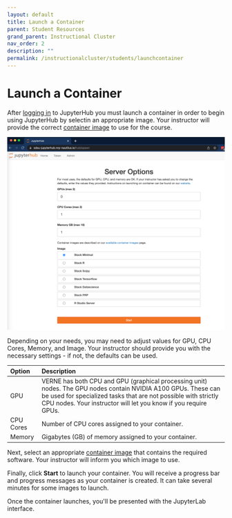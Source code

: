 ```yaml
---
layout: default
title: Launch a Container
parent: Student Resources
grand_parent: Instructional Cluster
nav_order: 2
description: ""
permalink: /instructionalcluster/students/launchcontainer
---
```


# Launch a Container

After [logging in](/instructionalcluster/students/loggingin) to JupyterHub you must launch a container in order to begin using JupyterHub by selectin an appropriate image. Your instructor will provide the correct [container image](/instructionalcluster/images) to use for the course.

![Container Prompt](/images/instructionalcluster/cilogon4.png)

Depending on your needs, you may need to adjust values for GPU, CPU Cores, Memory, and Image. Your instructor should provide you with the necessary settings - if not, the defaults can be used.

| Option               | Description               |
|:---------------------|:--------------------------|
| GPU                  | VERNE has both CPU and GPU (graphical processing unit) nodes. The GPU nodes contain NVIDIA A100 GPUs. These can be used for specialized tasks that are not possible with strictly CPU nodes. Your instructor will let you know if you require GPUs. |
| CPU Cores            | Number of CPU cores assigned to your container. |
| Memory               | Gigabytes (GB) of memory assigned to your container.

Next, select an appropriate [container image](/instructionalcluster/images) that contains the required software. Your instructor will inform you which image to use. 

Finally, click **Start** to launch your container. You will receive a progress bar and progress messages as your container is created. It can take several minutes for some images to launch. 

Once the container launches, you'll be presented with the JupyterLab interface.